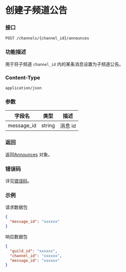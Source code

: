 # 创建子频道公告

### 接口

`POST /channels/{channel_id}/announces`

### 功能描述

用于将子频道 `channel_id` 内的某条消息设置为子频道公告。

### Content-Type

`application/json`

### 参数

| 字段名     | 类型   | 描述    |
| ---------- | ------ | ------- |
| message_id | string | 消息 id |

### 返回

返回[Announces](model.md#Announces) 对象。

### 错误码

详见[错误码](../error/error.md)。

### 示例

请求数据包

```json
{
  "message_id": "xxxxxx"
}
```

响应数据包

```json
{
  "guild_id": "xxxxxx",
  "channel_id": "xxxxxx",
  "message_id": "xxxxxx"
}
```
